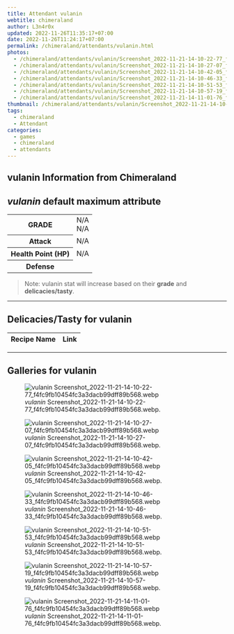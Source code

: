 ```yaml
---
title: Attendant vulanin
webtitle: chimeraland
author: L3n4r0x
updated: 2022-11-26T11:35:17+07:00
date: 2022-11-26T11:24:17+07:00
permalink: /chimeraland/attendants/vulanin.html
photos:
  - /chimeraland/attendants/vulanin/Screenshot_2022-11-21-14-10-22-77_f4fc9fb10454fc3a3dacb99dff89b568.webp
  - /chimeraland/attendants/vulanin/Screenshot_2022-11-21-14-10-27-07_f4fc9fb10454fc3a3dacb99dff89b568.webp
  - /chimeraland/attendants/vulanin/Screenshot_2022-11-21-14-10-42-05_f4fc9fb10454fc3a3dacb99dff89b568.webp
  - /chimeraland/attendants/vulanin/Screenshot_2022-11-21-14-10-46-33_f4fc9fb10454fc3a3dacb99dff89b568.webp
  - /chimeraland/attendants/vulanin/Screenshot_2022-11-21-14-10-51-53_f4fc9fb10454fc3a3dacb99dff89b568.webp
  - /chimeraland/attendants/vulanin/Screenshot_2022-11-21-14-10-57-19_f4fc9fb10454fc3a3dacb99dff89b568.webp
  - /chimeraland/attendants/vulanin/Screenshot_2022-11-21-14-11-01-76_f4fc9fb10454fc3a3dacb99dff89b568.webp
thumbnail: /chimeraland/attendants/vulanin/Screenshot_2022-11-21-14-10-22-77_f4fc9fb10454fc3a3dacb99dff89b568.webp
tags:
  - chimeraland
  - Attendant
categories:
  - games
  - chimeraland
  - attendants
---
```


<link
  rel="stylesheet"
  href="https://rawcdn.githack.com/dimaslanjaka/Web-Manajemen/870a349/css/bootstrap-5-3-0-alpha3-wrapper.css"
/>
<section id="bootstrap-wrapper">
  <div data-bs-theme="dark">
    <h2>vulanin Information from Chimeraland</h2>
    <h2 id="attribute"><i>vulanin</i> default maximum attribute</h2>
    <div class="row">
      <div class="col mb-2">
        <div class="card">
          <div class="card-body">
            <table>
              <tr>
                <th>GRADE</th>
                <td>N/A <br />N/A</td>
              </tr>
              <tr>
                <th>Attack</th>
                <td>N/A</td>
              </tr>
              <tr>
                <th>Health Point (HP)</th>
                <td>N/A</td>
              </tr>
              <tr>
                <th>Defense</th>
                <td></td>
              </tr>
            </table>
          </div>
        </div>
      </div>
    </div>
    <blockquote class="bd-callout bd-callout-warning">
      Note: vulanin stat will increase based on their <b>grade</b> and
      <b>delicacies/tasty</b>.
    </blockquote>
    <hr />
    <h2 id="delicacies">Delicacies/Tasty for vulanin</h2>
    <div class="card">
      <div class="card-body">
        <div class="table-responsive">
          <table class="table table-striped">
            <thead>
              <tr>
                <th>Recipe Name</th>
                <th>Link</th>
              </tr>
            </thead>
            <tbody></tbody>
          </table>
        </div>
      </div>
    </div>
    <hr />
    <div id="gallery">
      <h2>Galleries for vulanin</h2>
      <div class="row">
        <div class="col-lg-6 col-12">
          <figure>
            <img
              src="https://www.webmanajemen.com/chimeraland/attendants/vulanin/Screenshot_2022-11-21-14-10-22-77_f4fc9fb10454fc3a3dacb99dff89b568.webp"
              alt="vulanin Screenshot_2022-11-21-14-10-22-77_f4fc9fb10454fc3a3dacb99dff89b568.webp"
            />
            <figcaption style="word-wrap: break-word">
              <i>vulanin</i>
              Screenshot_2022-11-21-14-10-22-77_f4fc9fb10454fc3a3dacb99dff89b568.webp.
            </figcaption>
          </figure>
        </div>
        <div class="col-lg-6 col-12">
          <figure>
            <img
              src="https://www.webmanajemen.com/chimeraland/attendants/vulanin/Screenshot_2022-11-21-14-10-27-07_f4fc9fb10454fc3a3dacb99dff89b568.webp"
              alt="vulanin Screenshot_2022-11-21-14-10-27-07_f4fc9fb10454fc3a3dacb99dff89b568.webp"
            />
            <figcaption style="word-wrap: break-word">
              <i>vulanin</i>
              Screenshot_2022-11-21-14-10-27-07_f4fc9fb10454fc3a3dacb99dff89b568.webp.
            </figcaption>
          </figure>
        </div>
        <div class="col-lg-6 col-12">
          <figure>
            <img
              src="https://www.webmanajemen.com/chimeraland/attendants/vulanin/Screenshot_2022-11-21-14-10-42-05_f4fc9fb10454fc3a3dacb99dff89b568.webp"
              alt="vulanin Screenshot_2022-11-21-14-10-42-05_f4fc9fb10454fc3a3dacb99dff89b568.webp"
            />
            <figcaption style="word-wrap: break-word">
              <i>vulanin</i>
              Screenshot_2022-11-21-14-10-42-05_f4fc9fb10454fc3a3dacb99dff89b568.webp.
            </figcaption>
          </figure>
        </div>
        <div class="col-lg-6 col-12">
          <figure>
            <img
              src="https://www.webmanajemen.com/chimeraland/attendants/vulanin/Screenshot_2022-11-21-14-10-46-33_f4fc9fb10454fc3a3dacb99dff89b568.webp"
              alt="vulanin Screenshot_2022-11-21-14-10-46-33_f4fc9fb10454fc3a3dacb99dff89b568.webp"
            />
            <figcaption style="word-wrap: break-word">
              <i>vulanin</i>
              Screenshot_2022-11-21-14-10-46-33_f4fc9fb10454fc3a3dacb99dff89b568.webp.
            </figcaption>
          </figure>
        </div>
        <div class="col-lg-6 col-12">
          <figure>
            <img
              src="https://www.webmanajemen.com/chimeraland/attendants/vulanin/Screenshot_2022-11-21-14-10-51-53_f4fc9fb10454fc3a3dacb99dff89b568.webp"
              alt="vulanin Screenshot_2022-11-21-14-10-51-53_f4fc9fb10454fc3a3dacb99dff89b568.webp"
            />
            <figcaption style="word-wrap: break-word">
              <i>vulanin</i>
              Screenshot_2022-11-21-14-10-51-53_f4fc9fb10454fc3a3dacb99dff89b568.webp.
            </figcaption>
          </figure>
        </div>
        <div class="col-lg-6 col-12">
          <figure>
            <img
              src="https://www.webmanajemen.com/chimeraland/attendants/vulanin/Screenshot_2022-11-21-14-10-57-19_f4fc9fb10454fc3a3dacb99dff89b568.webp"
              alt="vulanin Screenshot_2022-11-21-14-10-57-19_f4fc9fb10454fc3a3dacb99dff89b568.webp"
            />
            <figcaption style="word-wrap: break-word">
              <i>vulanin</i>
              Screenshot_2022-11-21-14-10-57-19_f4fc9fb10454fc3a3dacb99dff89b568.webp.
            </figcaption>
          </figure>
        </div>
        <div class="col-lg-6 col-12">
          <figure>
            <img
              src="https://www.webmanajemen.com/chimeraland/attendants/vulanin/Screenshot_2022-11-21-14-11-01-76_f4fc9fb10454fc3a3dacb99dff89b568.webp"
              alt="vulanin Screenshot_2022-11-21-14-11-01-76_f4fc9fb10454fc3a3dacb99dff89b568.webp"
            />
            <figcaption style="word-wrap: break-word">
              <i>vulanin</i>
              Screenshot_2022-11-21-14-11-01-76_f4fc9fb10454fc3a3dacb99dff89b568.webp.
            </figcaption>
          </figure>
        </div>
      </div>
    </div>
  </div>
</section>